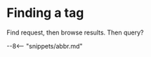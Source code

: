 <!-- SPDX-License-Identifier: CC-BY-4.0 -->
<!-- Copyright Contributors to the ODPi Egeria project. -->

# Finding a tag

Find request, then browse results.  Then query?



--8<-- "snippets/abbr.md"